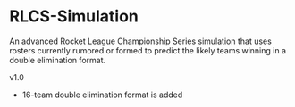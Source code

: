 # RLCS-Simulation

An advanced Rocket League Championship Series simulation that uses rosters currently rumored or formed to predict the likely teams winning in a double elimination format.

v1.0
+ 16-team double elimination format is added
